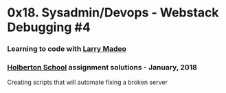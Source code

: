 # 0x18. Sysadmin/Devops - Webstack Debugging #4

### Learning to code with [Larry Madeo](https://twitter.com/larmalade)

### [Holberton School](https://www.holbertonschool.com) assignment solutions - January, 2018

Creating scripts that will automate fixing a broken server
